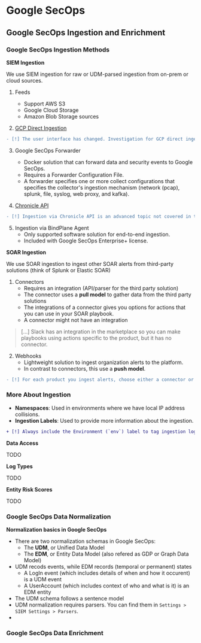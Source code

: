 # Google SecOps

## Google SecOps Ingestion and Enrichment

### Google SecOps Ingestion Methods

**SIEM Ingestion**

We use SIEM ingestion for raw or UDM-parsed ingestion from on-prem or cloud sources.

1. Feeds
	- Support AWS S3
	- Google Cloud Storage
	- Amazon Blob Storage sources

2. [GCP Direct Ingestion](https://cloud.google.com/chronicle/docs/ingestion/default-parsers/ingest-gcp-logs#export-logs)

```diff
- [!] The user interface has changed. Investigation for GCP direct ingestion or Google assistance might be needed.
```

3. Google SecOps Forwarder
    - Docker solution that can forward data and security events to Google SecOps.
    - Requires a Forwarder Configuration File.
    - A forwarder specifies one or more collect configurations that specifies the collector's ingestion mechanism (network (pcap), splunk, file, syslog, web proxy, and kafka).

4. [Chronicle API](https://cloud.google.com/chronicle/docs/reference/ingestion-api)

```diff
- [!] Ingestion via Chronicle API is an advanced topic not covered in this documentation.
```

5. Ingestion via BindPlane Agent
    - Only supported software solution for end-to-end ingestion.
    - Included with Google SecOps Enterprise+ license.

**SOAR Ingestion**

We use SOAR ingestion to ingest other SOAR alerts from third-party solutions (think of Splunk or Elastic SOAR)

1. Connectors
    - Requires an integration (API/parser for the third party solution)
    - The connector uses a **pull model** to gather data from the third party solutions 
    - The integrations of a connector gives you options for actions that you can use in your SOAR playbook.
    - A connector might not have an integration

> [...] Slack has an integration in the marketplace so you can make playbooks using actions specific to the product, but it has no connector.

2. Webhooks
    - Lightweight solution to ingest organization alerts to the platform.
    - In contrast to connectors, this use a **push model**.


```diff
- [!] For each product you ingest alerts, choose either a connector or a webhook ingestion method, but not both.
```

### More About Ingestion


- **Namespaces**: Used in environments where we have local IP address collisions.
- **Ingestion Labels**: Used to provide more information about the ingestion.

```diff
+ [!] Always include the Environment (`env`) label to tag ingestion logs. Typical values are `prod` and `test`.
```

**Data Access**

TODO

**Log Types**

TODO

**Entity Risk Scores**

TODO


### Google SecOps Data Normalization 

**Normalization basics in Google SecOps**

- There are two normalization schemas in Google SecOps:
    - The **UDM**, or Unified Data Model
    - The **EDM**, or Entity Data Model (also refered as GDP or Graph Data Model)
- UDM recods events, while EDM records (temporal or permanent) states
    - A LogIn event (which includes details of when and how it occurent) is a UDM event
    - A UserAccount (which includes context of who and what is it) is an EDM entity
- The UDM schema follows a sentence model
- UDM normalization requires parsers. You can find them in `Settings > SIEM Settings > Parsers`.
- 

### Google SecOps Data Enrichment

